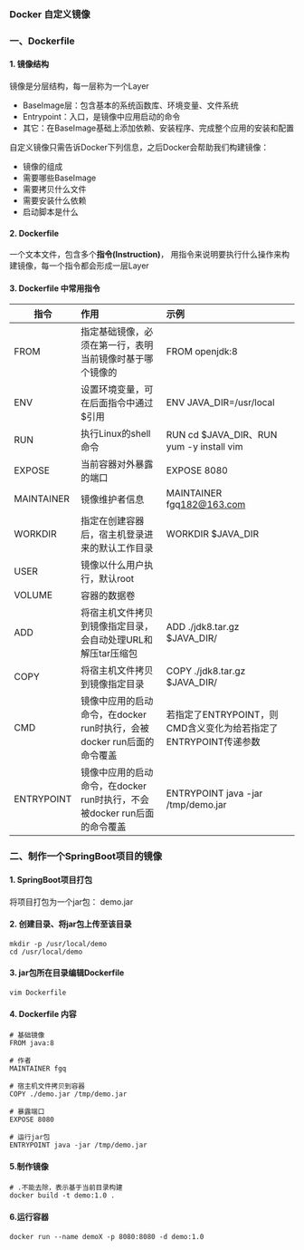 ### Docker 自定义镜像
### 一、Dockerfile 
#### 1. 镜像结构
镜像是分层结构，每一层称为一个Layer
* BaseImage层：包含基本的系统函数库、环境变量、文件系统
* Entrypoint：入口，是镜像中应用启动的命令
* 其它：在BaseImage基础上添加依赖、安装程序、完成整个应用的安装和配置

自定义镜像只需告诉Docker下列信息，之后Docker会帮助我们构建镜像：
* 镜像的组成
* 需要哪些BaseImage
* 需要拷贝什么文件
* 需要安装什么依赖
* 启动脚本是什么


#### 2. Dockerfile
一个文本文件，包含多个**指令(Instruction)**， 用指令来说明要执行什么操作来构建镜像，每一个指令都会形成一层Layer


#### 3. Dockerfile 中常用指令
| 指令         | 作用                                             | 示例                                          |
|------------|:-----------------------------------------------|:--------------------------------------------|
| FROM       | 指定基础镜像，必须在第一行，表明当前镜像时基于哪个镜像的                   | FROM openjdk:8                              |
| ENV        | 设置环境变量，可在后面指令中通过$引用                            | ENV JAVA_DIR=/usr/local                     |
| RUN        | 执行Linux的shell命令                                | RUN cd $JAVA_DIR、RUN yum -y install vim     |
| EXPOSE     | 当前容器对外暴露的端口                                    | EXPOSE 8080                                 |
| MAINTAINER | 镜像维护者信息                                        | MAINTAINER fgq<182@163.com>                 |
| WORKDIR    | 指定在创建容器后，宿主机登录进来的默认工作目录                        | WORKDIR $JAVA_DIR                           |
| USER       | 镜像以什么用户执行，默认root                               |                                             |
| VOLUME     | 容器的数据卷                                         ||
| ADD        | 将宿主机文件拷贝到镜像指定目录，会自动处理URL和解压tar压缩包              | ADD ./jdk8.tar.gz $JAVA_DIR/                |
| COPY       | 将宿主机文件拷贝到镜像指定目录                                | COPY ./jdk8.tar.gz $JAVA_DIR/               |
| CMD        | 镜像中应用的启动命令，在docker run时执行，会被docker run后面的命令覆盖  | 若指定了ENTRYPOINT，则CMD含义变化为给若指定了ENTRYPOINT传递参数 |
| ENTRYPOINT | 镜像中应用的启动命令，在docker run时执行，不会被docker run后面的命令覆盖 | ENTRYPOINT java -jar /tmp/demo.jar          |



### 二、制作一个SpringBoot项目的镜像
#### 1. SpringBoot项目打包
将项目打包为一个jar包： demo.jar

#### 2. 创建目录、将jar包上传至该目录
```
mkdir -p /usr/local/demo
cd /usr/local/demo
```

#### 3. jar包所在目录编辑Dockerfile
```
vim Dockerfile
```

#### 4. Dockerfile 内容
```
# 基础镜像
FROM java:8

# 作者
MAINTAINER fgq

# 宿主机文件拷贝到容器
COPY ./demo.jar /tmp/demo.jar

# 暴露端口
EXPOSE 8080

# 运行jar包
ENTRYPOINT java -jar /tmp/demo.jar
```


#### 5.制作镜像
```
# .不能去除，表示基于当前目录构建
docker build -t demo:1.0 . 
```


#### 6.运行容器
```
docker run --name demoX -p 8080:8080 -d demo:1.0
```
